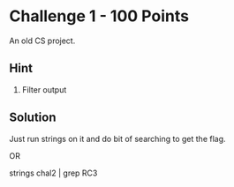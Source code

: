 Challenge 1 - 100 Points
========================
An old CS project.

Hint
----
1. Filter output

Solution
--------
Just run strings on it and do bit of searching to get the flag.

OR

strings chal2 | grep RC3
